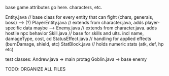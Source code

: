 base game attributes go here. characters, etc.

Entity.java // base class for every entity that can fight (chars, generals, boss)
--> (?) PlayerEntity.java // extends from character.java, adds player-specific data maybe
--> Enemy.java // extends from character.java. adds hostile npc behavior
Skill.java // base for skills and ults. incl name, damageType, cost, cd
StatusEffect.java // handling for applied effects (burnDamage, shield, etc)
StatBlock.java // holds numeric stats (atk, def, hp etc)

test classes:
Andrew.java -> main protag
Goblin.java -> base enemy


TODO: ORGANIZE ALL FILES
